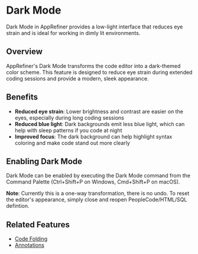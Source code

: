 # Dark Mode

Dark Mode in AppRefiner provides a low-light interface that reduces eye strain and is ideal for working in dimly lit environments.

## Overview

AppRefiner's Dark Mode transforms the code editor into a dark-themed color scheme. This feature is designed to reduce eye strain during extended coding sessions and provide a modern, sleek appearance.

## Benefits

- **Reduced eye strain**: Lower brightness and contrast are easier on the eyes, especially during long coding sessions
- **Reduced blue light**: Dark backgrounds emit less blue light, which can help with sleep patterns if you code at night
- **Improved focus**: The dark background can help highlight syntax coloring and make code stand out more clearly

## Enabling Dark Mode

Dark Mode can be enabled by executing the Dark Mode command from the Command Palette (Ctrl+Shift+P on Windows, Cmd+Shift+P on macOS).

**Note**: Currently this is a one-way transformation, there is no undo. To reset the editor's appearance, simply close and reopen PeopleCode/HTML/SQL defintion.

## Related Features

- [Code Folding](code-folding.md)
- [Annotations](annotations.md)
